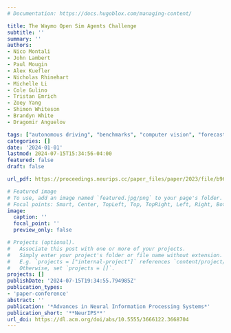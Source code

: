 ```yaml
---
# Documentation: https://docs.hugoblox.com/managing-content/

title: The Waymo Open Sim Agents Challenge
subtitle: ''
summary: ''
authors:
- Nico Montali
- John Lambert
- Paul Mougin
- Alex Kuefler
- Nicholas Rhinehart
- Michelle Li
- Cole Gulino
- Tristan Emrich
- Zoey Yang
- Shimon Whiteson
- Brandyn White
- Dragomir Anguelov

tags: ["autonomous driving", "benchmarks", "computer vision", "forecasting", "imitation learning", "machine learning", "robotics"]
categories: []
date: '2024-01-01'
lastmod: 2024-07-15T15:34:56-04:00
featured: false
draft: false

url_pdf: https://proceedings.neurips.cc/paper_files/paper/2023/file/b96ce67b2f2d45e4ab315e13a6b5b9c5-Paper-Datasets_and_Benchmarks.pdf

# Featured image
# To use, add an image named `featured.jpg/png` to your page's folder.
# Focal points: Smart, Center, TopLeft, Top, TopRight, Left, Right, BottomLeft, Bottom, BottomRight.
image:
  caption: ''
  focal_point: ''
  preview_only: false

# Projects (optional).
#   Associate this post with one or more of your projects.
#   Simply enter your project's folder or file name without extension.
#   E.g. `projects = ["internal-project"]` references `content/project/deep-learning/index.md`.
#   Otherwise, set `projects = []`.
projects: []
publishDate: '2024-07-15T19:34:55.794985Z'
publication_types:
- 'paper-conference'
abstract: ''
publication: '*Advances in Neural Information Processing Systems*'
publication_short: '**NeurIPS**'
url_doi: https://dl.acm.org/doi/abs/10.5555/3666122.3668704
---
```

